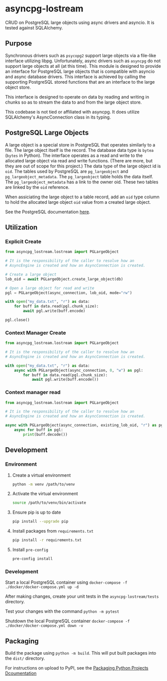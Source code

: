 # asyncpg-lostream

CRUD on PostgreSQL large objects using async drivers and asyncio. It is tested against SQLAlchemy.

## Purpose

Synchronous drivers such as `psycopg2` support large objects via a file-like interface utilizing libpg. Unfortunately, async drivers such as `asyncpg` do not support large objects at all (at this time). This module is designed to provide an interface for PostgreSQL large objects that is compatible with asyncio and async database drivers. This interface is achieved by calling the supporting PostgreSQL stored functions that are an interface to the large object store.

This interface is designed to operate on data by reading and writing in chunks so as to stream the data to and from the large object store.

This codebase is not tied or affiliated with asyncpg. It does utilize SQLAlchemy's AsyncConnection class in its typing.

## PostgreSQL Large Objects

A large object is a special store in PostgreSQL that operates similarly to a file. The large object itself is the record. The database data type is `bytea` (`bytes` in Python). The interface operates as a read and write to the allocated large object via read and write functions. (There are more, but they are out of scope for this project.) The data type of the large object id is `oid`. The tables used by PostgreSQL are `pg_largeobject` and `pg_largeobject_metadata`. The `pg_largeobject` table holds the data itself. The `pg_largeobject_metadata` has a link to the owner oid. These two tables are linked by the `oid` reference.

When assiciating the large object to a table record, add an `oid` type column to hold the allocated large object `oid` value from a created large object.

See the PostgreSQL documentation [here](https://www.postgresql.org/docs/current/largeobjects.html).

## Utilization

### Explicit Create

```python
from asyncpg_lostream.lostream import PGLargeObject

# It is the responsibility of the caller to resolve how an
# AsyncEngine is created and how an AsyncConnection is created.

# Create a large object
lob_oid = await PGLargeObject.create_large_object(db)

# Open a large object for read and write
pgl = PGLargeObject(async_connection, lob_oid, mode="rw")

with open("my_data.txt", "r") as data:
    for buff in data.read(pgl.chunk_size):
        await pgl.write(buff.encode)

pgl.close()
```

### Context Manager Create

```python
from asyncpg_lostream.lostream import PGLargeObject

# It is the responsibility of the caller to resolve how an
# AsyncEngine is created and how an AsyncConnection is created.

with open("my_data.txt", "r") as data:
    async with PGLargeObject(async_connection, 0, "w") as pgl:
        for buff in data.read(pgl.chunk_size):
            await pgl.write(buff.encode())
```

### Context manager read

```python
from asyncpg_lostream.lostream import PGLargeObject

# It is the responsibility of the caller to resolve how an
# AsyncEngine is created and how an AsyncConnection is created.

async with PGLargeObject(async_connection, existing_lob_oid, "r") as pgl:
    async for buff in pgl:
        print(buff.decode())
```

## Development

### Environment

1. Create a virtual environment
    ```bash
    python -m venv /path/to/venv
    ```
2. Activate the virtual environment
    ```bash
    source /path/to/venv/bin/activate
    ```
3. Ensure pip is up to date
    ```bash
    pip install --upgrade pip
    ```
4. Install packages from `requirements.txt`
    ```bash
    pip install -r requirements.txt
    ```
5. Install `pre-config`
   ```bash
   pre-config install
   ```

### Development

Start a local PostgreSQL container using `docker-compose -f ./docker/docker-compose.yml up -d`

After making changes, create your unit tests in the `asyncpg-lostream/tests` directory.

Test your changes with the command `python -m pytest`

Shutdown the local PostgreSQL container `docker-compose -f ./docker/docker-compose.yml down -v`

## Packaging

Build the package using `python -m build`. This will put built packages into the `dist/` directory.

For instructions on upload to PyPI, see the [Packaging Python Projects Dcoumentation](https://packaging.python.org/en/latest/tutorials/packaging-projects/#uploading-the-distribution-archives)
